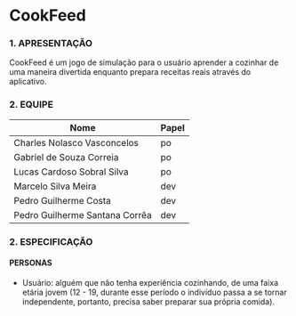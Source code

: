 # CookFeed

### 1. APRESENTAÇÃO
CookFeed é um jogo de simulação para o usuário aprender a cozinhar de uma maneira divertida enquanto prepara receitas reais através do aplicativo.


### 2. EQUIPE 
|Nome|Papel|
|--|--|
|Charles Nolasco Vasconcelos|po|
|Gabriel de Souza Correia|po|  
|Lucas Cardoso Sobral Silva|po|
|Marcelo Silva Meira|dev|  
|Pedro Guilherme Costa|dev|
|Pedro Guilherme Santana Corrêa|dev|


### 2. ESPECIFICAÇÃO 
####  PERSONAS 
- Usuário: alguém que não tenha experiência cozinhando, de uma faixa etária jovem (12 - 19, durante esse período o indivíduo passa a se tornar independente, portanto, precisa saber preparar sua própria comida).

